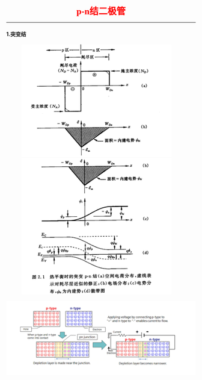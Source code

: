<center><font color=red size=5 face="TimesNewRoman"><b>p-n结二极管</b></font></center>

****
#### 1.突变结
<figure class="half">
    <img src="img/2020-04-14-15-25-20.png"width=400px>
    <img src="img/2020-04-14-15-25-48.png"width=400px>
   
</figure>

![](img/2020-04-14-15-34-26.png)
